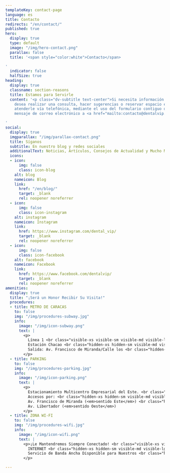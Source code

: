 ```yaml
---
templateKey: contact-page
language: es
title: Contacto
redirects: "/en/contact/"
published: true
hero:
  display: true
  type: default
  image: "/img/hero-contact.png"
  parallax: false
  title: '<span style="color:white">Contacto</span>

'
  indicator: false
  halfSize: true
heading:
  display: true
  classname: section-reasons
  title: Estamos para Servirle
  content: '<p class="dv-subtitle text-center">Si necesita información adicional,
    desea realizar una consulta, hacer sugerencias o reservar espacio en agenda; podemos
    atenderle vía telefónica, mediante el uso del formulario contiguo o enviando un
    mensaje de correo electrónico a <a href="mailto:contacto@dentalvip.com.ve" style="color:#91c508">contacto@dentalvip.com.ve</a></p>

'
social:
  display: true
  imgparallax: "/img/parallax-contact.png"
  title: Síganos
  subtitle: En nuestro blog y redes sociales
  additionalText: Noticias, Artículos, Consejos de Actualidad y Mucho Más...
  icons:
  - icon:
      img: false
      class: icon-blog
    alt: blog
    nameicon: Blog
    link:
      href: "/en/blog/"
      target: _blank
      rel: noopener noreferrer
  - icon:
      img: false
      class: icon-instagram
    alt: instagram
    nameicon: Instagram
    link:
      href: https://www.instagram.com/dental_vip/
      target: _blank
      rel: noopener noreferrer
  - icon:
      img: false
      class: icon-facebook
    alt: facebook
    nameicon: Facebook
    link:
      href: https://www.facebook.com/dentalvip/
      target: _blank
      rel: noopener noreferrer
amenities:
  display: true
  title: "¡Será un Honor Recibir Su Visita!"
  procedures:
  - title: METRO DE CARACAS
    to: false
    img: "/img/procedures-subway.jpg"
    info:
      image: "/img/icon-subway.png"
      text: |
        <p>
          Línea 1 <br class="visible-xs visible-sm visible-md visible-lg">
          Estación Chacao <br class="hidden-xs hidden-sm visible-md visible-lg">
          Salida: Av. Francisco de Miranda/Calle los <br class="hidden-xs hidden-sm visible-md visible-lg">Maristas.
        </p>
  - title: PARKING
    to: false
    img: "/img/procedures-parking.jpg"
    info:
      image: "/img/icon-parking.png"
      text: |
        <p>
          Estacionamiento Multicentro Empresarial del Este. <br class="visible-xs visible-sm visible-md visible-lg">
          Accesos por: <br class="hidden-xs hidden-sm visible-md visible-lg">
          Av. Francisco de Miranda (<em>sentido Este</em>) <br class="hidden-xs hidden-sm visible-md visible-lg">
          Av. Libertador (<em>sentido Oeste</em>)
        </p>
  - title: ZONA WI-FI
    to: false
    img: "/img/procedures-wifi.jpg"
    info:
      image: "/img/icon-wifi.png"
      text: |
        <p>¡Le Mantendremos Siempre Conectado! <br class="visible-xs visible-sm visible-md visible-lg">
          INTERNET <br class="hidden-xs hidden-sm visible-md visible-lg">
          Servicio de Banda Ancha Disponible para Nuestros <br class="hidden-xs hidden-sm visible-md visible-lg"> Distinguidos Visitantes.
        </p>

---
```

